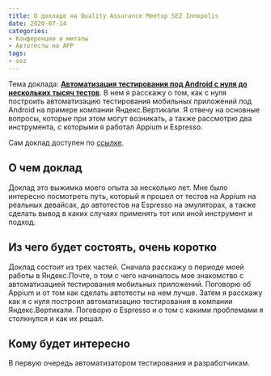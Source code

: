 ```yaml
---
title: О докладе на Quality Assurance Meetup SEZ Innopolis
date: 2020-07-14
categories: 
- Конференции и митапы
- Автотесты на APP
tags:
- sez
---
```

Тема доклада: **[Автоматизация тестирования под Android с нуля до нескольких тысяч тестов](https://oez-innopolis.timepad.ru/event/1350570/)**.
В нем я расскажу о том, как с нуля построить автоматизацию тестирования мобильных приложений под Android на примере компании Яндекс.Вертикали. 
Я отвечу на основные вопросы, которые при этом могут возникать, а также рассмотрю два инструмента, с которыми я работал Appium и Espresso.

Сам доклад доступен по [ссылке](https://www.youtube.com/watch?v=qXZ3ZKXKpGE&feature=youtu.be&t=6286).

## О чем доклад
Доклад это выжимка моего опыта за несколько лет. 
Мне было интересно посмотреть путь, который я прошел от тестов на Appium на реальных девайсах, до автотестов на Espresso на эмуляторах, а также сделать вывод в каких случаях применять тот или иной инструмент и подход.

## Из чего будет состоять, очень коротко
Доклад состоит из трех частей. Сначала расскажу о периоде моей работы в Яндекс.Почте, о том с чего начиналось мое знакомство с автоматизацией тестирования мобильных приложений. 
Поговорю об Appium и от том как сделать автотесты на нем лучше. Затем я расскажу как я с нуля построил автоматизацию тестирования в компании Яндекс.Вертикали. 
Поговорю о Espresso и о том с какими проблемами я столкнулся и как их решал.

## Кому будет интересно 
В первую очередь автоматизатором тестирования и разработчикам.